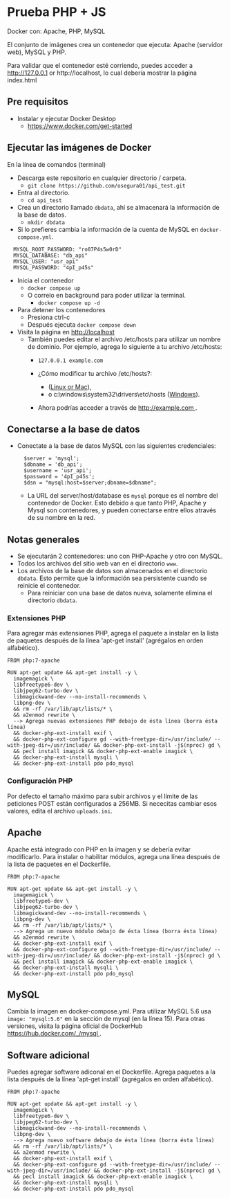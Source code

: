 # Prueba PHP + JS

Docker con: Apache, PHP, MySQL

El conjunto de imágenes crea un contenedor que ejecuta: Apache (servidor web), MySQL y PHP.

Para validar que el contenedor esté corriendo, puedes acceder a http://127.0.0.1 or http://localhost, lo cual debería mostrar la página index.html

## Pre requisitos
- Instalar y ejecutar Docker Desktop
  - [https://www.docker.com/get-started ](https://www.docker.com/get-started)

## Ejecutar las imágenes de Docker
En la línea de comandos (terminal)
- Descarga este repositorio en cualquier directorio / carpeta.
  - `git clone https://github.com/osegura01/api_test.git`
- Entra al directorio.
  - `cd api_test`
- Crea un directorio llamado `dbdata`, ahí se almacenará la información de la base de datos.
  - `mkdir dbdata`
- Si lo prefieres cambia la información de la cuenta de MySQL en `docker-compose.yml`.
 
```
  MYSQL_ROOT_PASSWORD: "ro07P4s5w0rD"
  MYSQL_DATABASE: "db_api"
  MYSQL_USER: "usr_api"
  MYSQL_PASSWORD: "4pI_p45s"
```

- Inicia el contenedor
  - `docker compose up`
  - O correlo en background para poder utilizar la terminal.
    - `docker compose up -d`
- Para detener los contenedores
  - Presiona ctrl-c
  - Después ejecuta `docker compose down`
- Visita la página en [http://localhost ](http://localhost)
  - También puedes editar el archivo /etc/hosts para utilizar un nombre de dominio. Por ejemplo, agrega lo siguiente a tu archivo /etc/hosts:
    - `127.0.0.1 example.com`
    - ¿Cómo modificar tu archivo /etc/hosts?:
      - ([Linux or Mac](https://www.makeuseof.com/tag/modify-manage-hosts-file-linux/)), 
      - o c:\windows\system32\drivers\etc\hosts ([Windows](https://www.howtogeek.com/howto/27350/beginner-geek-how-to-edit-your-hosts-file/)).

    - Ahora podrías acceder a través de [http://example.com ](http://example.com).

## Conectarse a la base de datos
- Conectate a la base de datos MySQL con las siguientes credenciales:

  ```
    $server = 'mysql';
    $dbname = 'db_api';
    $username = 'usr_api';
    $password = '4pI_p45s';
    $dsn = "mysql:host=$server;dbname=$dbname";

  ```
  - La URL del server/host/database es `mysql` porque es el nombre del contenedor de Docker. Esto debido a que tanto PHP, Apache y Mysql son contenedores, y pueden conectarse entre ellos através de su nombre en la red.

## Notas generales
- Se ejecutarán 2 contenedores: uno con PHP-Apache y otro con MySQL.
- Todos los archivos del sitio web van en el directorio `www`.
- Los archivos de la base de datos son almacenados en el directorio `dbdata`. Esto permite que la información sea persistente cuando se reinicie el contenedor.
  - Para reiniciar con una base de datos nueva, solamente elimina el directorio `dbdata`.

### Extensiones PHP
Para agregar más extensiones PHP, agrega el paquete a instalar en la lista de paquetes después de la línea 'apt-get install' (agrégalos en orden alfabético).
```
FROM php:7-apache

RUN apt-get update && apt-get install -y \
  imagemagick \
  libfreetype6-dev \
  libjpeg62-turbo-dev \
  libmagickwand-dev --no-install-recommends \
  libpng-dev \
  && rm -rf /var/lib/apt/lists/* \
  && a2enmod rewrite \
  --> Agrega nuevas extensiones PHP debajo de ésta línea (borra ésta línea)
  && docker-php-ext-install exif \
  && docker-php-ext-configure gd --with-freetype-dir=/usr/include/ --with-jpeg-dir=/usr/include/ && docker-php-ext-install -j$(nproc) gd \
  && pecl install imagick && docker-php-ext-enable imagick \
  && docker-php-ext-install mysqli \
  && docker-php-ext-install pdo pdo_mysql

```

### Configuración PHP
Por defecto el tamaño máximo para subir archivos y el límite de las peticiones POST están configurados a 256MB. Si nececitas cambiar esos valores, edita el archivo `uploads.ini`.


## Apache
Apache está integrado con PHP en la imagen y se debería evitar modificarlo. Para instalar o habilitar módulos, agrega una línea después de la lista de paquetes en el Dockerfile.

```
FROM php:7-apache

RUN apt-get update && apt-get install -y \
  imagemagick \
  libfreetype6-dev \
  libjpeg62-turbo-dev \
  libmagickwand-dev --no-install-recommends \
  libpng-dev \
  && rm -rf /var/lib/apt/lists/* \
  --> Agrega un nuevo módulo debajo de ésta línea (borra ésta línea)
  && a2enmod rewrite \
  && docker-php-ext-install exif \
  && docker-php-ext-configure gd --with-freetype-dir=/usr/include/ --with-jpeg-dir=/usr/include/ && docker-php-ext-install -j$(nproc) gd \
  && pecl install imagick && docker-php-ext-enable imagick \
  && docker-php-ext-install mysqli \
  && docker-php-ext-install pdo pdo_mysql

```

## MySQL
Cambia la imagen en docker-compose.yml. Para utilizar MySQL 5.6 usa `image:
"mysql:5.6"` en la sección de mysql (en la línea 15). Para otras versiones, visita la página oficial de DockerHub [https://hub.docker.com/_/mysql ](https://hub.docker.com/_/mysql).

## Software adicional
Puedes agregar software adiconal en el Dockerfile. Agrega paquetes a la lista después de la línea 'apt-get install' (agrégalos en orden alfabético).

```
FROM php:7-apache

RUN apt-get update && apt-get install -y \
  imagemagick \
  libfreetype6-dev \
  libjpeg62-turbo-dev \
  libmagickwand-dev --no-install-recommends \
  libpng-dev \
  --> Agrega nuevo software debajo de ésta línea (borra ésta línea)
  && rm -rf /var/lib/apt/lists/* \
  && a2enmod rewrite \
  && docker-php-ext-install exif \
  && docker-php-ext-configure gd --with-freetype-dir=/usr/include/ --with-jpeg-dir=/usr/include/ && docker-php-ext-install -j$(nproc) gd \
  && pecl install imagick && docker-php-ext-enable imagick \
  && docker-php-ext-install mysqli \
  && docker-php-ext-install pdo pdo_mysql

```
